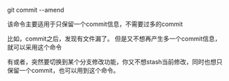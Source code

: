 

git commit --amend 


该命令主要适用于只保留一个commit信息，不需要过多的commit

比如，commit之后，发现有文件漏了。 但是又不想再产生多一个commit信息，就可以采用这个命令

有或者，突然要切换到某个分支修改功能，你又不想stash当前修改，同时也想只保留一个commit，也可以用到这个命令。
